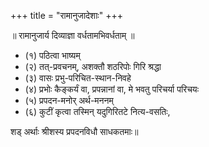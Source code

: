 +++
title = "रामानुजादेशाः"
+++

॥ रामानुजार्य दिव्याज्ञा वर्धतामभिवर्धताम् ॥

- (१) पठित्वा भाष्यम्  
- (२) तत्-प्रवचनम्, अशक्तौ शठरिपोः गिरि श्रद्धा
- (३) वासः प्रभु-परिचित-स्थान-निवहे
- (४) प्रभोः कैङ्कर्यं वा, प्रपन्नानां वा, मे भवतु परिचर्या परिचयः
- (५) प्रपदन-मनोर् अर्थ-मननम्
- (६) कुटीं कृत्वा तस्मिन् यदुगिरितटे नित्य-वसतिः,

शड् अर्थाः श्रीशस्य प्रपदनविधौ साधकतमाः॥